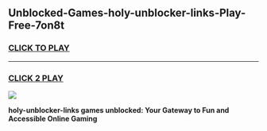 
## Unblocked-Games-holy-unblocker-links-Play-Free-7on8t
<h3>
<a href="https://premium76.site?title=holy-unblocker-links&ref=21A">CLICK TO PLAY</a></h3>
<hr>

<h3>
<a href="https://premium76.site?title=holy-unblocker-links&ref=21A">CLICK 2 PLAY</a>
  
</h3>

<a href="https://premium76.site?title=holy-unblocker-links&ref=21A"><img src="https://clearcache.store/games.png"></a>


**holy-unblocker-links games unblocked: Your Gateway to Fun and Accessible Online Gaming**

